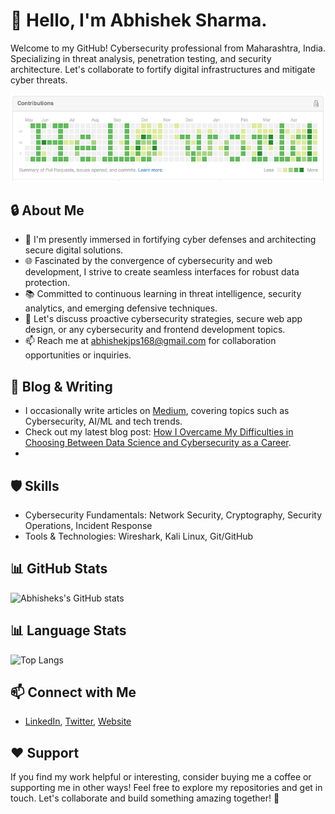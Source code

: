 # 👋 Hello, I'm Abhishek Sharma.

Welcome to my GitHub! Cybersecurity professional from Maharashtra, India. Specializing in threat analysis, penetration testing, and security architecture. Let's collaborate to fortify digital infrastructures and mitigate cyber threats.

![Developer Image](banner.png)

## 🔒 About Me

- 🔭 I'm presently immersed in fortifying cyber defenses and architecting secure digital solutions.
- 🌐 Fascinated by the convergence of cybersecurity and web development, I strive to create seamless interfaces for robust data protection.
- 📚 Committed to continuous learning in threat intelligence, security analytics, and emerging defensive techniques.
- 💬 Let's discuss proactive cybersecurity strategies, secure web app design, or any cybersecurity and frontend development topics.
- 📫 Reach me at abhishekjps168@gmail.com for collaboration opportunities or inquiries.

## 📝 Blog & Writing

- I occasionally write articles on [Medium](https://medium.com/@abhishekjps168), covering topics such as Cybersecurity, AI/ML and tech trends.
- Check out my latest blog post: [How I Overcame My Difficulties in Choosing Between Data Science and Cybersecurity as a Career](https://medium.com/@abhishekjps168/how-i-overcame-my-difficulties-in-choosing-between-data-science-and-cybersecurity-as-a-career-a8983d2c4259).
- 

## 🛡️ Skills

- Cybersecurity Fundamentals: Network Security, Cryptography, Security Operations, Incident Response
- Tools & Technologies: Wireshark, Kali Linux, Git/GitHub

## 📊 GitHub Stats

![Abhisheks's GitHub stats](https://github-readme-stats.vercel.app/api?username=Abhisheks-Workspace&show_icons=true&theme=radical)

## 📊 Language Stats

![Top Langs](https://github-readme-stats.vercel.app/api/top-langs/?username=Abhisheks-Workspace&layout=pie) 

## 📫 Connect with Me

- [LinkedIn](https://www.linkedin.com/in/abhishek-sharma-b3b965178), [Twitter](https://twitter.com/AbhishekJPS168), [Website](https://abhisheks-workspace.github.io/)

## ❤️ Support

If you find my work helpful or interesting, consider buying me a coffee or supporting me in other ways!
Feel free to explore my repositories and get in touch. Let's collaborate and build something amazing together! 🚀
